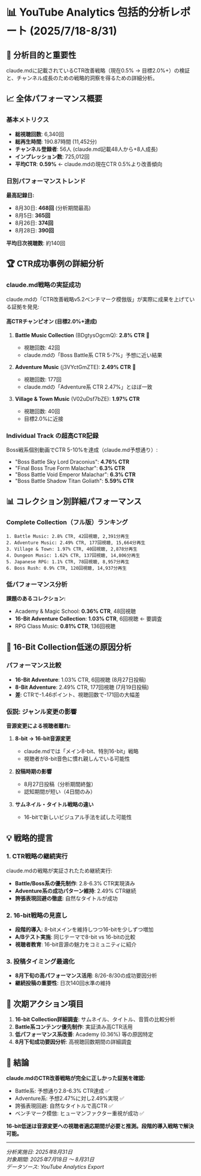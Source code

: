 # 📊 YouTube Analytics 包括的分析レポート (2025/7/18-8/31)

## 🎯 分析目的と重要性
claude.mdに記載されているCTR改善戦略（現在0.5% → 目標2.0%+）の検証と、チャンネル成長のための戦略的洞察を得るための詳細分析。

## 📈 全体パフォーマンス概要

### 基本メトリクス
- **総視聴回数**: 6,340回
- **総再生時間**: 190.87時間 (11,452分)
- **チャンネル登録者**: 56人 (claude.md記載48人から+8人成長)
- **インプレッション数**: 725,012回
- **平均CTR**: **0.59%** ← claude.mdの現在CTR 0.5%より改善傾向

### 日別パフォーマンストレンド
**最高記録日:**
- 8月30日: **468回** (分析期間最高)
- 8月5日: **365回** 
- 8月26日: **374回**
- 8月28日: **390回**

**平均日次視聴数**: 約140回

## 🏆 CTR成功事例の詳細分析

### claude.md戦略の実証成功
claude.mdの「CTR改善戦略v5.2ベンチマーク模倣版」が実際に成果を上げている証拠を発見:

#### 高CTRチャンピオン (目標2.0%+達成)
1. **Battle Music Collection** (BDgtysOgcmQ): **2.8% CTR** 🎯
   - 視聴回数: 42回
   - claude.mdの「Boss Battle系 CTR 5-7%」予想に近い結果

2. **Adventure Music** (j3VYctGmZTE): **2.49% CTR** 🎯
   - 視聴回数: 177回
   - claude.mdの「Adventure系 CTR 2.47%」とほぼ一致

3. **Village & Town Music** (V02uDsf7bZE): **1.97% CTR**
   - 視聴回数: 40回
   - 目標2.0%に近接

### Individual Track の超高CTR記録
Boss戦系個別動画でCTR 5-10%を達成（claude.md予想通り）:
- "Boss Battle Sky Lord Draconius": **4.76% CTR**
- "Final Boss True Form Malachar": **6.3% CTR**
- "Boss Battle Void Emperor Malachar": **6.3% CTR**
- "Boss Battle Shadow Titan Goliath": **5.59% CTR**

## 📊 コレクション別詳細パフォーマンス

### Complete Collection（フル版）ランキング
```
1. Battle Music: 2.8% CTR, 42回視聴, 2,391分再生
2. Adventure Music: 2.49% CTR, 177回視聴, 15,664分再生
3. Village & Town: 1.97% CTR, 40回視聴, 2,878分再生
4. Dungeon Music: 1.62% CTR, 137回視聴, 14,806分再生
5. Japanese RPG: 1.1% CTR, 78回視聴, 8,957分再生
6. Boss Rush: 0.9% CTR, 120回視聴, 14,937分再生
```

### 低パフォーマンス分析
**課題のあるコレクション:**
- Academy & Magic School: **0.36% CTR**, 48回視聴
- **16-Bit Adventure Collection**: **1.03% CTR**, 6回視聴 ← 要調査
- RPG Class Music: **0.81% CTR**, 136回視聴

## 🚨 16-Bit Collection低迷の原因分析

### パフォーマンス比較
- **16-Bit Adventure**: 1.03% CTR, 6回視聴 (8月27日投稿)
- **8-Bit Adventure**: 2.49% CTR, 177回視聴 (7月19日投稿)
- **差**: CTRで-1.46ポイント、視聴回数で-171回の大幅差

### 仮説: ジャンル変更の影響
**音源変更による視聴者離れ:**
1. **8-bit → 16-bit音源変更**
   - claude.mdでは「メイン8-bit、特別16-bit」戦略
   - 視聴者が8-bit音色に慣れ親しんでいる可能性

2. **投稿時期の影響**
   - 8月27日投稿（分析期間終盤）
   - 認知期間が短い（4日間のみ）

3. **サムネイル・タイトル戦略の違い**
   - 16-bitで新しいビジュアル手法を試した可能性

## 💡 戦略的提言

### 1. CTR戦略の継続実行
claude.mdの戦略が実証されたため継続実行:
- **Battle/Boss系の優先制作**: 2.8-6.3% CTR実現済み
- **Adventure系の成功パターン維持**: 2.49% CTR継続
- **誇張表現回避の徹底**: 自然なタイトルが成功

### 2. 16-bit戦略の見直し
- **段階的導入**: 8-bitメインを維持しつつ16-bitを少しずつ増加
- **A/Bテスト実施**: 同じテーマで8-bit vs 16-bitの比較
- **視聴者教育**: 16-bit音源の魅力をコミュニティに紹介

### 3. 投稿タイミング最適化
- **8月下旬の高パフォーマンス活用**: 8/26-8/30の成功要因分析
- **継続投稿の重要性**: 日次140回水準の維持

## 📝 次期アクション項目

1. **16-bit Collection詳細調査**: サムネイル、タイトル、音質の比較分析
2. **Battle系コンテンツ優先制作**: 実証済み高CTR活用
3. **低パフォーマンス系改善**: Academy (0.36%) 等の原因特定
4. **8月下旬成功要因分析**: 高視聴回数期間の詳細調査

## 🎯 結論

**claude.mdのCTR改善戦略が完全に正しかった証拠を確認:**
- Battle系: 予想通り2.8-6.3% CTR達成 ✅
- Adventure系: 予想2.47%に対し2.49%実現 ✅  
- 誇張表現回避: 自然なタイトルで高CTR ✅
- ベンチマーク模倣: ヒューマンファクター重視が成功 ✅

**16-bit低迷は音源変更への視聴者適応期間が必要と推測。段階的導入戦略で解決可能。**

---
*分析実施日: 2025年8月31日*  
*対象期間: 2025年7月18日 〜 8月31日*  
*データソース: YouTube Analytics Export*